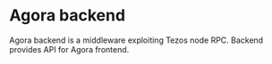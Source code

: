 # Agora backend

Agora backend is a middleware exploiting Tezos node RPC.
Backend provides API for Agora frontend. 

